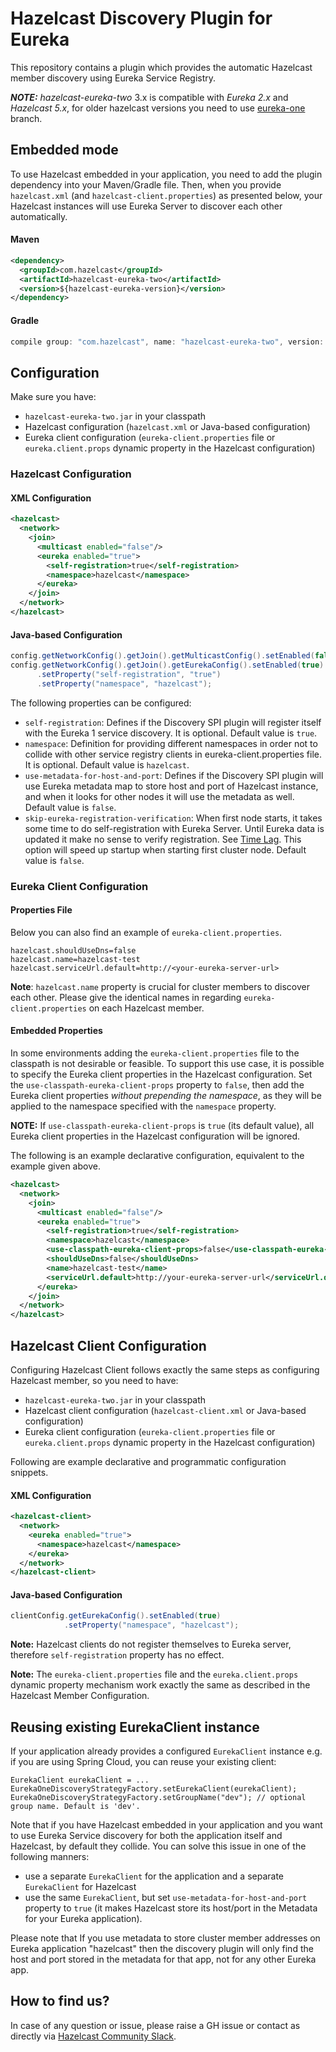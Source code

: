 # Hazelcast Discovery Plugin for Eureka

This repository contains a plugin which provides the automatic Hazelcast member discovery using Eureka Service Registry.

***NOTE:*** *hazelcast-eureka-two* 3.x is compatible with *Eureka 2.x* and *Hazelcast 5.x*, for older hazelcast versions you need to use [eureka-one](/hazelcast/hazelcast-eureka/tree/eureka-one) branch.

## Embedded mode

To use Hazelcast embedded in your application, you need to add the plugin dependency into your Maven/Gradle file. Then, when you provide `hazelcast.xml` (and `hazelcast-client.properties`) as presented below, your Hazelcast instances will use Eureka Server to discover each other automatically.

#### Maven

```xml
<dependency>
  <groupId>com.hazelcast</groupId>
  <artifactId>hazelcast-eureka-two</artifactId>
  <version>${hazelcast-eureka-version}</version>
</dependency>
```

#### Gradle

```groovy
compile group: "com.hazelcast", name: "hazelcast-eureka-two", version: "${hazelcast-eureka-version}"
```

## Configuration

Make sure you have:
* `hazelcast-eureka-two.jar` in your classpath
* Hazelcast configuration (`hazelcast.xml` or Java-based configuration)
* Eureka client configuration (`eureka-client.properties` file or `eureka.client.props` dynamic property in the Hazelcast configuration)

### Hazelcast Configuration

#### XML Configuration

```xml
<hazelcast>
  <network>
    <join>
      <multicast enabled="false"/>
      <eureka enabled="true">
        <self-registration>true</self-registration>
        <namespace>hazelcast</namespace>
      </eureka>
    </join>
  </network>
</hazelcast>
```

#### Java-based Configuration

```java
config.getNetworkConfig().getJoin().getMulticastConfig().setEnabled(false);
config.getNetworkConfig().getJoin().getEurekaConfig().setEnabled(true)
      .setProperty("self-registration", "true")
      .setProperty("namespace", "hazelcast");
```

The following properties can be configured:
* `self-registration`: Defines if the Discovery SPI plugin will register itself with the Eureka 1 service discovery. It is optional. Default value is `true`.
* `namespace`: Definition for providing different namespaces in order not to collide with other service registry clients in eureka-client.properties file. It is optional. Default value is `hazelcast`.
* `use-metadata-for-host-and-port`: Defines if the Discovery SPI plugin will use Eureka metadata map to store host and port of Hazelcast instance, and when it looks for other nodes it will use the metadata as well.
Default value is `false`.
* `skip-eureka-registration-verification`: When first node starts, it takes some time to do self-registration with Eureka Server. Until Eureka data is updated it make no sense to verify registration. See <a href="https://github.com/Netflix/eureka/wiki/Understanding-eureka-client-server-communication#time-lag" target="_blank">Time Lag</a>. This option will speed up startup when starting first cluster node. Default value is `false`.

### Eureka Client Configuration

#### Properties File

Below you can also find an example of `eureka-client.properties`. 

```$properties
hazelcast.shouldUseDns=false
hazelcast.name=hazelcast-test
hazelcast.serviceUrl.default=http://<your-eureka-server-url>
```

**Note**: `hazelcast.name` property is crucial for cluster members to discover each other. Please give the identical names in regarding `eureka-client.properties` on each Hazelcast member.

#### Embedded Properties

In some environments adding the `eureka-client.properties` file to the classpath is not desirable or feasible. To support this use case, it is possible to specify the Eureka client properties in the Hazelcast configuration. Set the `use-classpath-eureka-client-props` property to `false`, then add the Eureka client properties _without prepending the namespace_, as they will be applied to the namespace specified with the `namespace` property.

**NOTE:** If `use-classpath-eureka-client-props` is `true` (its default value), all Eureka client properties in the Hazelcast configuration will be ignored.

The following is an example declarative configuration, equivalent to the example given above.

```xml
<hazelcast>
  <network>
    <join>
      <multicast enabled="false"/>
      <eureka enabled="true">
        <self-registration>true</self-registration>
        <namespace>hazelcast</namespace>
        <use-classpath-eureka-client-props>false</use-classpath-eureka-client-props>
        <shouldUseDns>false</shouldUseDns>
        <name>hazelcast-test</name>
        <serviceUrl.default>http://your-eureka-server-url</serviceUrl.default>
      </eureka>
    </join>
  </network>
</hazelcast>
```

## Hazelcast Client Configuration

Configuring Hazelcast Client follows exactly the same steps as configuring Hazelcast member, so you need to have:
* `hazelcast-eureka-two.jar` in your classpath
* Hazelcast client configuration (`hazelcast-client.xml` or Java-based configuration)
* Eureka client configuration (`eureka-client.properties` file or `eureka.client.props` dynamic property in the Hazelcast configuration)

Following are example declarative and programmatic configuration snippets.

#### XML Configuration

```xml
<hazelcast-client>
  <network>
    <eureka enabled="true">
      <namespace>hazelcast</namespace>
    </eureka>
  </network>
</hazelcast-client>
```

#### Java-based Configuration

```java
clientConfig.getEurekaConfig().setEnabled(true)
            .setProperty("namespace", "hazelcast");
```

**Note:** Hazelcast clients do not register themselves to Eureka server, therefore `self-registration` property has no effect.

**Note:** The `eureka-client.properties` file and the `eureka.client.props` dynamic property mechanism work exactly the same as described in the Hazelcast Member Configuration.

## Reusing existing EurekaClient instance

If your application already provides a configured `EurekaClient` instance e.g. if you are using Spring Cloud, you can reuse your existing client:

```
EurekaClient eurekaClient = ...
EurekaOneDiscoveryStrategyFactory.setEurekaClient(eurekaClient);
EurekaOneDiscoveryStrategyFactory.setGroupName("dev"); // optional group name. Default is 'dev'.
```

Note that if you have Hazelcast embedded in your application and you want to use Eureka Service discovery for both the application itself and Hazelcast, by default they collide. You can solve this issue in one of the following manners:
* use a separate `EurekaClient` for the application and a separate `EurekaClient` for Hazelcast
* use the same `EurekaClient`, but set `use-metadata-for-host-and-port` property to `true` (it makes Hazelcast store its host/port in the Metadata for your Eureka application).

Please note that If you use metadata to store cluster member addresses on Eureka application "hazelcast" then the discovery plugin will only find the host and port stored in the metadata for that app, not for any other Eureka app.

## How to find us?

In case of any question or issue, please raise a GH issue or contact as directly via [Hazelcast Community Slack](https://hazelcastcommunity.slack.com).
